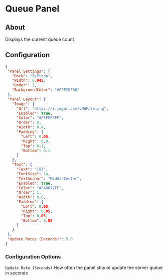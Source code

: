 # Queue Panel

## About
Displays the current queue count

## Configuration
 
 ```json
{
  "Panel Settings": {
    "Dock": "lefttop",
    "Width": 0.045,
    "Order": 3,
    "BackgroundColor": "#FFF2DF08"
  },
  "Panel Layout": {
    "Image": {
      "Url": "https://i.imgur.com/vNHFpsm.png",
      "Enabled": true,
      "Color": "#FFFFFFFF",
      "Order": 0,
      "Width": 0.4,
      "Padding": {
        "Left": 0.05,
        "Right": 0.0,
        "Top": 0.1,
        "Bottom": 0.1
      }
    },
    "Text": {
      "Text": "{0}",
      "FontSize": 14,
      "TextAnchor": "MiddleCenter",
      "Enabled": true,
      "Color": "#FA8072FF",
      "Order": 1,
      "Width": 0.6,
      "Padding": {
        "Left": 0.05,
        "Right": 0.05,
        "Top": 0.05,
        "Bottom": 0.05
      }
    }
  },
  "Update Rates (Seconds)": 5.0
}
 ```
### Configuration Options
`Update Rate (Seconds)` How often the panel should update the server queue in seconds